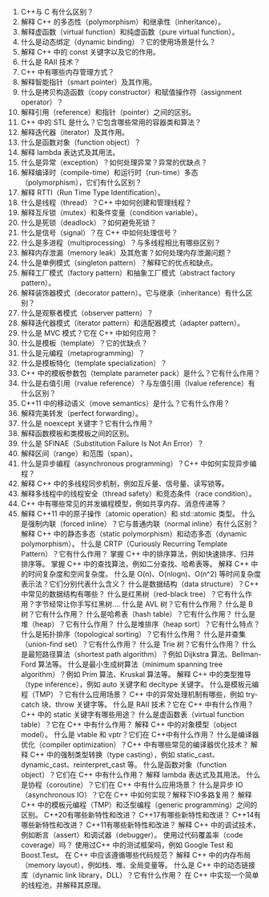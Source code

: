 1. C++与 C 有什么区别？
2. 解释 C++ 的多态性（polymorphism）和继承性（inheritance）。
3. 解释虚函数（virtual function）和纯虚函数（pure virtual function）。
4. 什么是动态绑定（dynamic binding）？它的使用场景是什么？
5. 解释 C++ 中的 const 关键字以及它的作用。
6. 什么是 RAII 技术？
7. C++ 中有哪些内存管理方式？
8. 解释智能指针（smart pointer）及其作用。
9. 什么是拷贝构造函数（copy constructor）和赋值操作符（assignment operator）？
10. 解释引用（reference）和指针（pointer）之间的区别。
11. C++ 中的 STL 是什么？它包含哪些常用的容器类和算法？
12. 解释迭代器（iterator）及其作用。
13. 什么是函数对象（function object）？
14. 解释 lambda 表达式及其用法。
15. 什么是异常（exception）？如何处理异常？异常的优缺点？
16. 解释编译时（compile-time）和运行时（run-time）多态（polymorphism），它们有什么区别？
17. 解释 RTTI（Run Time Type Identification）。
18. 什么是线程（thread）？C++ 中如何创建和管理线程？
19. 解释互斥锁（mutex）和条件变量（condition variable）。
20. 什么是死锁（deadlock）？如何避免死锁？
21. 什么是信号（signal）？在 C++ 中如何处理信号？
22. 什么是多进程（multiprocessing）？与多线程相比有哪些区别？
23. 解释内存泄漏（memory leak）及其危害？如何处理内存泄漏问题？
24. 什么是单例模式（singleton pattern）？解释它的优点和缺点。
25. 解释工厂模式（factory pattern）和抽象工厂模式（abstract factory pattern）。
26. 解释装饰器模式（decorator pattern）。它与继承（inheritance）有什么区别？
27. 什么是观察者模式（observer pattern）？
28. 解释迭代器模式（iterator pattern）和适配器模式（adapter pattern）。
29. 什么是 MVC 模式？它在 C++ 中如何应用？
30. 什么是模板（template）？它的优缺点？
31. 什么是元编程（metaprogramming）？
32. 什么是模板特化（template specialization）？
33. C++ 中的模板参数包（template parameter pack）是什么？它有什么作用？
34. 什么是右值引用（rvalue reference）？与左值引用（lvalue reference）有什么区别？
35. C++11 中的移动语义（move semantics）是什么？它有什么作用？
36. 解释完美转发（perfect forwarding）。
37. 什么是 noexcept 关键字？它有什么作用？
38. 解释函数模板和类模板之间的区别。
39. 什么是 SFINAE（Substitution Failure Is Not An Error）？
40. 解释区间（range）和范围（span）。
41. 什么是异步编程（asynchronous programming）？C++ 中如何实现异步编程？
42. 解释 C++ 中的多线程同步机制，例如互斥量、信号量、读写锁等。
43. 解释多线程中的线程安全（thread safety）和竞态条件（race condition）。
44. C++ 中有哪些常见的并发编程模型，例如共享内存、消息传递等？
45. 解释 C++11 中的原子操作（atomic operation）和 std::atomic 类型。
什么是强制内联（forced inline）？它与普通内联（normal inline）有什么区别？
解释 C++ 中的静态多态（static polymorphism）和动态多态（dynamic polymorphism）。
什么是 CRTP（Curiously Recurring Template Pattern）？它有什么作用？
掌握 C++ 中的排序算法，例如快速排序、归并排序等。
掌握 C++ 中的查找算法，例如二分查找、哈希表等。
解释 C++ 中的时间复杂度和空间复杂度。
什么是 O(n)、O(nlogn)、O(n^2) 等时间复杂度表示法？它们分别代表什么含义？
什么是数据结构（data structure）？C++ 中常见的数据结构有哪些？
什么是红黑树（red-black tree）？它有什么作用？字节经常让你手写红黑树....
什么是 AVL 树？它有什么作用？
什么是 B 树？它有什么作用？
什么是哈希表（hash table）？它有什么作用？
什么是堆（heap）？它有什么作用？
什么是堆排序（heap sort）？它有什么特点？
什么是拓扑排序（topological sorting）？它有什么作用？
什么是并查集（union-find set）？它有什么作用？
什么是 Trie 树？它有什么作用？
什么是最短路径算法（shortest path algorithm）？例如 Dijkstra 算法、Bellman-Ford 算法等。
什么是最小生成树算法（minimum spanning tree algorithm）？例如 Prim 算法、Kruskal 算法等。
解释 C++ 中的类型推导（type inference），例如 auto 关键字和 decltype 关键字。
什么是模板元编程（TMP）？它有什么应用场景？
C++ 中的异常处理机制有哪些，例如 try-catch 块、throw 关键字等。
什么是 RAII 技术？它在 C++ 中有什么作用？
C++ 中的 static 关键字有哪些用途？
什么是虚函数表（virtual function table）？它在 C++ 中有什么作用？
解释 C++ 中的对象模型（object model）。
什么是 vtable 和 vptr？它们在 C++中有什么作用？
什么是编译器优化（compiler optimization）？C++ 中有哪些常见的编译器优化技术？
解释 C++ 中的强制类型转换（type casting），例如 static_cast、dynamic_cast、reinterpret_cast 等。
什么是函数对象（function object）？它们在 C++ 中有什么作用？
解释 lambda 表达式及其用法。
什么是协程（coroutine）？它们在 C++ 中有什么应用场景？
什么是异步 IO（asynchronous IO）？它在 C++ 中如何实现？解释下IO多路复用？
解释 C++ 中的模板元编程（TMP）和泛型编程（generic programming）之间的区别。
C++20有哪些新特性和改进？
C++17有哪些新特性和改进？
C++14有哪些新特性和改进？
C++11有哪些新特性和改进？
解释 C++ 中的调试技术，例如断言（assert）和调试器（debugger）。
使用过代码覆盖率（code coverage）吗？
使用过C++ 中的测试框架吗，例如 Google Test 和 Boost.Test。
在 C++ 中应该遵循哪些代码规范？
解释 C++ 中的内存布局（memory layout），例如栈、堆、全局变量等。
什么是 C++ 中的动态链接库（dynamic link library，DLL）？它有什么作用？
在 C++ 中实现一个简单的线程池，并解释其原理。